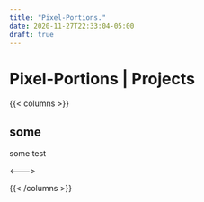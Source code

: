 ```yaml
---
title: "Pixel-Portions."
date: 2020-11-27T22:33:04-05:00
draft: true
---
```

# Pixel-Portions | Projects

{{< columns >}}

## some

some test



<--->

{{< /columns >}}
